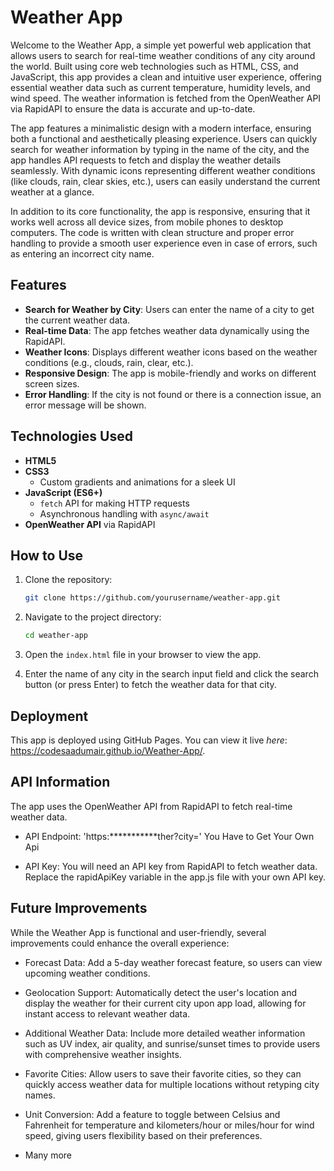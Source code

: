 
# Weather App

Welcome to the Weather App, a simple yet powerful web application that allows users to search for real-time weather conditions of any city around the world. Built using core web technologies such as HTML, CSS, and JavaScript, this app provides a clean and intuitive user experience, offering essential weather data such as current temperature, humidity levels, and wind speed. The weather information is fetched from the OpenWeather API via RapidAPI to ensure the data is accurate and up-to-date.

The app features a minimalistic design with a modern interface, ensuring both a functional and aesthetically pleasing experience. Users can quickly search for weather information by typing in the name of the city, and the app handles API requests to fetch and display the weather details seamlessly. With dynamic icons representing different weather conditions (like clouds, rain, clear skies, etc.), users can easily understand the current weather at a glance.

In addition to its core functionality, the app is responsive, ensuring that it works well across all device sizes, from mobile phones to desktop computers. The code is written with clean structure and proper error handling to provide a smooth user experience even in case of errors, such as entering an incorrect city name.


## Features

- **Search for Weather by City**: Users can enter the name of a city to get the current weather data.
- **Real-time Data**: The app fetches weather data dynamically using the RapidAPI.
- **Weather Icons**: Displays different weather icons based on the weather conditions (e.g., clouds, rain, clear, etc.).
- **Responsive Design**: The app is mobile-friendly and works on different screen sizes.
- **Error Handling**: If the city is not found or there is a connection issue, an error message will be shown.



## Technologies Used

- **HTML5**
- **CSS3**
  - Custom gradients and animations for a sleek UI
- **JavaScript (ES6+)**
  - `fetch` API for making HTTP requests
  - Asynchronous handling with `async/await`
- **OpenWeather API** via RapidAPI

## How to Use

1. Clone the repository:
   ```bash
   git clone https://github.com/yourusername/weather-app.git

2. Navigate to the project directory:
    ```bash
    cd weather-app

3. Open the `index.html` file in your browser to view the app.

4. Enter the name of any city in the search input field and click the search button (or press Enter) to fetch the weather data for that city.
## Deployment

This app is deployed using GitHub Pages. You can view it live *here*: https://codesaadumair.github.io/Weather-App/.


## API Information

The app uses the OpenWeather API from RapidAPI to fetch real-time weather data.

- API Endpoint: 'https:***********ther?city=' You Have to Get Your Own Api

- API Key: You will need an API key from RapidAPI to fetch weather data. Replace the rapidApiKey variable in the app.js file with your own API key.
## Future Improvements

While the Weather App is functional and user-friendly, several improvements could enhance the overall experience:

- Forecast Data: Add a 5-day weather forecast feature, so users can view upcoming weather conditions.

- Geolocation Support: Automatically detect the user's location and display the weather for their current city upon app load, allowing for instant access to relevant weather data.

- Additional Weather Data: Include more detailed weather information such as UV index, air quality, and sunrise/sunset times to provide users with comprehensive weather insights.

- Favorite Cities: Allow users to save their favorite cities, so they can quickly access weather data for multiple locations without retyping city names.

- Unit Conversion: Add a feature to toggle between Celsius and Fahrenheit for temperature and kilometers/hour or miles/hour for wind speed, giving users flexibility based on their preferences.

- Many more
